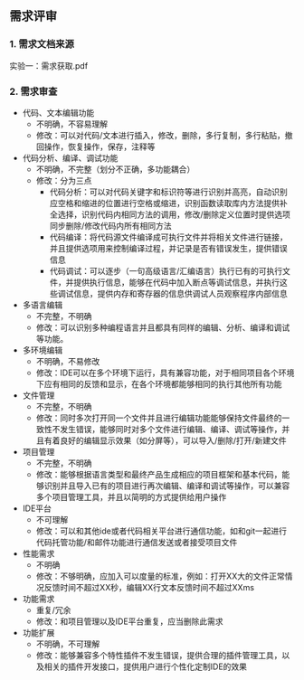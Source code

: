 ## 需求评审

### 1. 需求文档来源

实验一：需求获取.pdf

### 2. 需求审查

- 代码、文本编辑功能
  - 不明确，不容易理解
  - 修改：可以对代码/文本进行插入，修改，删除，多行复制，多行粘贴，撤回操作，恢复操作，保存，注释等
- 代码分析、编译、调试功能
  - 不明确，不完整（划分不正确，多功能耦合）
  - 修改：分为三点
    - 代码分析：可以对代码关键字和标识符等进行识别并高亮，自动识别应空格和缩进的位置进行空格或缩进，识别函数读取库内方法提供补全选择，识别代码内相同方法的调用，修改/删除定义位置时提供选项同步删除/修改代码内所有相同方法
    - 代码编译：将代码源文件编译成可执行文件并将相关文件进行链接，并且提供选项用来控制编译过程，并记录是否有错误发生，提供错误信息
    - 代码调试：可以逐步（一句高级语言/汇编语言）执行已有的可执行文件，并提供执行信息，能够在代码中加入断点等调试信息，并执行这些调试信息，提供内存和寄存器的信息供调试人员观察程序内部信息
- 多语言编辑
  - 不完整，不明确
  - 修改：可以识别多种编程语言并且都具有同样的编辑、分析、编译和调试等功能。
- 多环境编辑
  - 不明确，不易修改
  - 修改：IDE可以在多个环境下运行，具有兼容功能，对于相同项目各个环境下应有相同的反馈和显示，在各个环境都能够相同的执行其他所有功能
- 文件管理
  - 不完整，不明确
  - 修改：同时多次打开同一个文件并且进行编辑功能能够保持文件最终的一致性不发生错误，能够同时对多个文件进行编辑、编译、调试等操作，并且有着良好的编辑显示效果（如分屏等），可以导入/删除/打开/新建文件
- 项目管理
  - 不完整，不明确
  - 修改：能够根据语言类型和最终产品生成相应的项目框架和基本代码，能够识别并且导入已有的项目进行再次编辑、编译和调试等操作，可以兼容多个项目管理工具，并且以简明的方式提供给用户操作
- IDE平台
  - 不可理解
  - 修改：可以和其他ide或者代码相关平台进行通信功能，如和git一起进行代码托管功能/和邮件功能进行通信发送或者接受项目文件
- 性能需求
  - 不明确
  - 修改：不够明确，应加入可以度量的标准，例如：打开XX大的文件正常情况反馈时间不超过XX秒，编辑XX行文本反馈时间不超过XXms
- 功能需求
  - 重复/冗余
  - 修改：和项目管理以及IDE平台重复，应当删除此需求
- 功能扩展
  - 不明确，不可理解
  - 修改：能够兼容多个特性插件不发生错误，提供合理的插件管理工具，以及相关的插件开发接口，提供用户进行个性化定制IDE的效果